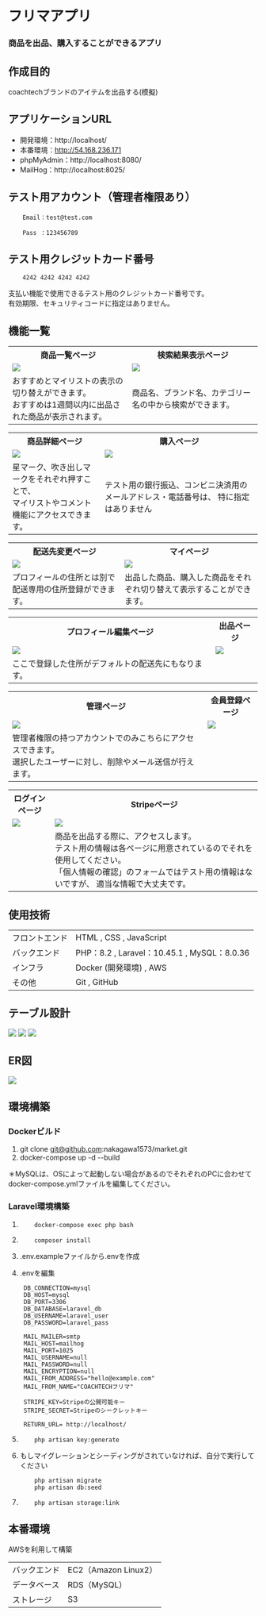 # フリマアプリ
### 商品を出品、購入することができるアプリ

## 作成目的
coachtechブランドのアイテムを出品する(模擬)

## アプリケーションURL
- 開発環境：http://localhost/
- 本番環境：http://54.168.236.171
- phpMyAdmin：http://localhost:8080/
- MailHog：http://localhost:8025/

## テスト用アカウント（管理者権限あり）

        Email：test@test.com

        Pass ：123456789

## テスト用クレジットカード番号
        4242 4242 4242 4242

支払い機能で使用できるテスト用のクレジットカード番号です。<br>
有効期限、セキュリティコードに指定はありません。
## 機能一覧
<table>
<tr>
<th>
<div style="text-align: center;">
商品一覧ページ
</div>
</th>
<th>
<div style="text-align: center;">
検索結果表示ページ
</div>
</th>
</tr>
<tr>
<td>
 <img src="https://raw.githubusercontent.com/nakagawa1573/images/main/market/%E5%95%86%E5%93%81%E4%B8%80%E8%A6%A7%E3%83%9A%E3%83%BC%E3%82%B8.png">
</td>
<td>
 <img src="https://raw.githubusercontent.com/nakagawa1573/images/main/market/%E6%A4%9C%E7%B4%A2%E7%B5%90%E6%9E%9C%E8%A1%A8%E7%A4%BA%E3%83%9A%E3%83%BC%E3%82%B8.png">
</td>
</tr>
<tr>
<td>
おすすめとマイリストの表示の切り替えができます。<br>
おすすめは1週間以内に出品された商品が表示されます。
</td>
<td>
商品名、ブランド名、カテゴリー名の中から検索ができます。
</td>
</tr>
</table>

<table>
<tr>
<th>
<div style="text-align: center;">
商品詳細ページ
</div>
</th>
<th>
<div style="text-align: center;">
購入ページ
</div>
</th>
</tr>
<tr>
<td>
 <img src="https://raw.githubusercontent.com/nakagawa1573/images/main/market/%E5%95%86%E5%93%81%E8%A9%B3%E7%B4%B0%E3%83%9A%E3%83%BC%E3%82%B8.png">
</td>
<td>
 <img src="https://raw.githubusercontent.com/nakagawa1573/images/main/market/%E8%B3%BC%E5%85%A5%E3%83%9A%E3%83%BC%E3%82%B8.png">
</td>
</tr>
<tr>
<td>
星マーク、吹き出しマークをそれぞれ押すことで、<br>
マイリストやコメント機能にアクセスできます。
</td>
<td>
テスト用の銀行振込、コンビニ決済用のメールアドレス・電話番号は、
特に指定はありません
</td>
</tr>
</table>

<table>
<tr>
<th>
<div style="text-align: center;">
配送先変更ページ
</div>
</th>
<th>
<div style="text-align: center;">
マイページ
</div>
</th>
</tr>
<tr>
<td>
 <img src="https://raw.githubusercontent.com/nakagawa1573/images/main/market/%E9%85%8D%E9%80%81%E5%85%88%E5%A4%89%E6%9B%B4%E3%83%9A%E3%83%BC%E3%82%B8.png">
</td>
<td>
 <img src="https://raw.githubusercontent.com/nakagawa1573/images/main/market/%E3%83%9E%E3%82%A4%E3%83%9A%E3%83%BC%E3%82%B8.png">
</td>
</tr>
<tr>
<td>
プロフィールの住所とは別で配送専用の住所登録ができます。
</td>
<td>
出品した商品、購入した商品をそれぞれ切り替えて表示することができます。
</td>
</tr>
</table>

<table>
<tr>
<th>
<div style="text-align: center;">
プロフィール編集ページ
</div>
</th>
<th>
<div style="text-align: center;">
出品ページ
</div>
</th>
</tr>
<tr>
<td>
 <img src="https://raw.githubusercontent.com/nakagawa1573/images/main/market/%E3%83%97%E3%83%AD%E3%83%95%E3%82%A3%E3%83%BC%E3%83%AB%E7%B7%A8%E9%9B%86%E3%83%9A%E3%83%BC%E3%82%B8.png">
</td>
<td>
 <img src="https://raw.githubusercontent.com/nakagawa1573/images/main/market/%E5%87%BA%E5%93%81%E3%83%9A%E3%83%BC%E3%82%B8.png">
</td>
</tr>
<tr>
<td>
ここで登録した住所がデフォルトの配送先にもなります。
</td>
<td>
</td>
</tr>
</table>

<table>
<tr>
<th>
<div style="text-align: center;">
管理ページ
</div>
</th>
<th>
<div style="text-align: center;">
会員登録ページ
</div>
</th>
</tr>
<tr>
<td>
 <img src="https://raw.githubusercontent.com/nakagawa1573/images/main/market/%E7%AE%A1%E7%90%86%E3%83%9A%E3%83%BC%E3%82%B8.png">
</td>
<td>
 <img src="https://raw.githubusercontent.com/nakagawa1573/images/main/market/%E4%BC%9A%E5%93%A1%E7%99%BB%E9%8C%B2%E3%83%9A%E3%83%BC%E3%82%B8.png">
</td>
</tr>
</tr>
<tr>
<td>
管理者権限の持つアカウントでのみこちらにアクセスできます。<br>
選択したユーザーに対し、削除やメール送信が行えます。
</td>
<td>
</td>
</tr>
</table>

<table>
<tr>
<th>
<div style="text-align: center;">
ログインページ
</div>
</th>
<th>
<div style="text-align: center;">
Stripeページ
</div>
</th>
</tr>
<tr>
<td>
 <img src="https://raw.githubusercontent.com/nakagawa1573/images/main/market/%E3%83%AD%E3%82%B0%E3%82%A4%E3%83%B3%E3%83%9A%E3%83%BC%E3%82%B8.png">
</td>
<td>
<img src="https://raw.githubusercontent.com/nakagawa1573/images/main/market/stripe.png">
</td>
</tr>
<tr>
<td>
</td>
<td>
商品を出品する際に、アクセスします。<br>
テスト用の情報は各ページに用意されているのでそれを使用してください。<br>
「個人情報の確認」のフォームではテスト用の情報はないですが、
適当な情報で大丈夫です。
</td>
</tr>
</table>

## 使用技術
<table>
<tr>
<td>
フロントエンド
</td>
<td>
HTML , CSS , JavaScript
</td>
</tr>
<tr>
<td>
バックエンド
</td>
<td>
PHP：8.2 ,
Laravel：10.45.1 ,
MySQL：8.0.36
</td>
</tr>
<tr>
<td>
インフラ
</td>
<td>
Docker (開発環境) ,
AWS
</td>
</tr>
<tr>
<td>
その他
</td>
<td>
Git , GitHub
</td>
</tr>
</table>

## テーブル設計
 <img src="https://raw.githubusercontent.com/nakagawa1573/images/main/market/%E3%82%B9%E3%82%AF%E3%83%AA%E3%83%BC%E3%83%B3%E3%82%B7%E3%83%A7%E3%83%83%E3%83%88%202024-04-19%20143505.png">
 <img src="https://raw.githubusercontent.com/nakagawa1573/images/main/market/%E3%82%B9%E3%82%AF%E3%83%AA%E3%83%BC%E3%83%B3%E3%82%B7%E3%83%A7%E3%83%83%E3%83%88%202024-04-19%20143520.png">
 <img src="https://raw.githubusercontent.com/nakagawa1573/images/main/market/%E3%82%B9%E3%82%AF%E3%83%AA%E3%83%BC%E3%83%B3%E3%82%B7%E3%83%A7%E3%83%83%E3%83%88%202024-04-19%20143534.png">

## ER図
 <img src="https://raw.githubusercontent.com/nakagawa1573/images/main/market/market.drawio.png">

## 環境構築
### Dockerビルド
1. git clone git@github.com:nakagawa1573/market.git
2. docker-compose up -d --build

＊MySQLは、OSによって起動しない場合があるのでそれぞれのPCに合わせて docker-compose.ymlファイルを編集してください。

### Laravel環境構築
1.         docker-compose exec php bash
2.         composer install
3. .env.exampleファイルから.envを作成
4. .envを編集

        DB_CONNECTION=mysql
        DB_HOST=mysql
        DB_PORT=3306
        DB_DATABASE=laravel_db
        DB_USERNAME=laravel_user
        DB_PASSWORD=laravel_pass
   
        MAIL_MAILER=smtp
        MAIL_HOST=mailhog
        MAIL_PORT=1025
        MAIL_USERNAME=null
        MAIL_PASSWORD=null
        MAIL_ENCRYPTION=null
        MAIL_FROM_ADDRESS="hello@example.com"
        MAIL_FROM_NAME="COACHTECHフリマ"

        STRIPE_KEY=Stripeの公開可能キー
        STRIPE_SECRET=Stripeのシークレットキー

        RETURN_URL= http://localhost/
4.         php artisan key:generate
5. もしマイグレーションとシーディングがされていなければ、自分で実行してください


           php artisan migrate
           php artisan db:seed
8.         php artisan storage:link

## 本番環境
AWSを利用して構築
<table>
<tr>
<td>
バックエンド
</td>
<td>
EC2（Amazon Linux2）
</td>
</tr>
<tr>
<td>
データベース
</td>
<td>
RDS（MySQL）
</td>
</tr>
<tr>
<td>
ストレージ
</td>
<td>
S3
</td>
</tr>
</table>

